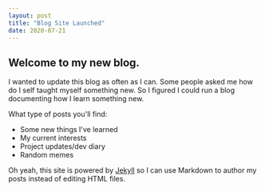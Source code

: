 ```yaml
---
layout: post
title: "Blog Site Launched"
date: 2020-07-21
---
```


## Welcome to my new blog.

I wanted to update this blog as often as I can. Some people asked me how do I self taught myself something new. So I figured I could run a blog documenting how I learn something new.  
  
What type of posts you'll find:
- Some new things I've learned
- My current interests
- Project updates/dev diary
- Random memes
  
Oh yeah, this site is powered by [Jekyll](http://jekyllrb.com) so I can use Markdown to author my posts instead of editing HTML files.
